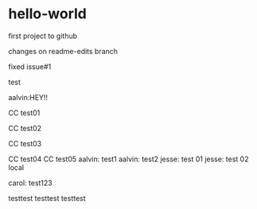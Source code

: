 hello-world
===========

first project to github

changes on readme-edits branch

fixed issue#1

test 

aalvin:HEY!!

CC test01

CC test02

CC test03

CC test04
CC test05
aalvin: test1
aalvin: test2
jesse: test 01
jesse: test 02 local


carol: test123

testtest
testtest
testtest
